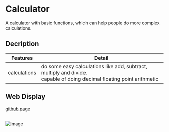 # Calculator

A calculator with basic functions, which can help people do more complex calculations.

## Decription

| Features             | Detail                                            |
| :------------------: | ------------------------------------------------- |
| calculations | do some easy calculations like add, subtract, multiply and divide.</br>capable of doing decimal floating point arithmetic |

## Web Display
[github page](https://chia-hsing.github.io/Calculator/)</br></br>

![image](https://drive.google.com/uc?export=view&id=1lWY3XCNoxr2WhpOrEMC7X_DV90RgLSB7)
